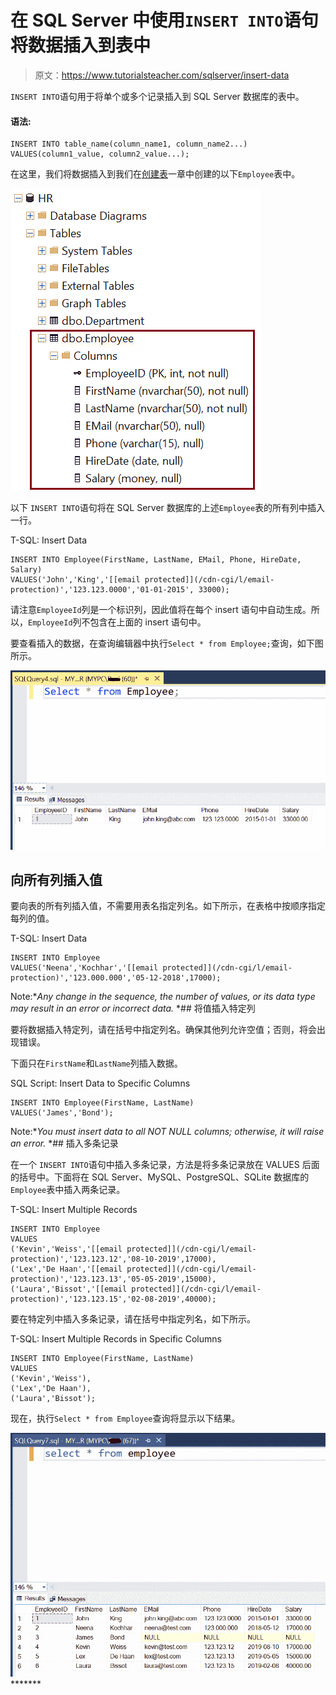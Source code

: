 # 在 SQL Server 中使用`INSERT INTO`语句将数据插入到表中

> 原文：<https://www.tutorialsteacher.com/sqlserver/insert-data>

`INSERT INTO`语句用于将单个或多个记录插入到 SQL Server 数据库的表中。

#### 语法:

```
INSERT INTO table_name(column_name1, column_name2...) 
VALUES(column1_value, column2_value...); 
```

在这里，我们将数据插入到我们在[创建表](/sqlserver/create-table)一章中创建的以下`Employee`表中。

[![](img/e7db4a86c893dce6c235a4613a08b66b.png)](../../Content/images/sqlserver/insert1.png)

以下 `INSERT INTO`语句将在 SQL Server 数据库的上述`Employee`表的所有列中插入一行。

T-SQL: Insert Data 

```
INSERT INTO Employee(FirstName, LastName, EMail, Phone, HireDate, Salary)
VALUES('John','King','[[email protected]](/cdn-cgi/l/email-protection)','123.123.0000','01-01-2015', 33000); 
```

请注意`EmployeeId`列是一个标识列，因此值将在每个 insert 语句中自动生成。所以，`EmployeeId`列不包含在上面的 insert 语句中。

要查看插入的数据，在查询编辑器中执行`Select * from Employee;`查询，如下图所示。

[![](img/425133a2d106495da8a67c3dbad0b3af.png)](../../Content/images/sqlserver/insert2.png)

## 向所有列插入值

要向表的所有列插入值，不需要用表名指定列名。如下所示，在表格中按顺序指定每列的值。

T-SQL: Insert Data 

```
INSERT INTO Employee
VALUES('Neena','Kochhar','[[email protected]](/cdn-cgi/l/email-protection)','123.000.000','05-12-2018',17000); 
```

Note:**Any change in the sequence, the number of values, or its data type may result in an error or incorrect data.* *## 将值插入特定列

要将数据插入特定列，请在括号中指定列名。确保其他列允许空值；否则，将会出现错误。

下面只在`FirstName`和`LastName`列插入数据。

SQL Script: Insert Data to Specific Columns 

```
INSERT INTO Employee(FirstName, LastName)
VALUES('James','Bond'); 
```

Note:**You must insert data to all NOT NULL columns; otherwise, it will raise an error.* *## 插入多条记录

在一个 `INSERT INTO`语句中插入多条记录，方法是将多条记录放在 VALUES 后面的括号中。下面将在 SQL Server、MySQL、PostgreSQL、SQLite 数据库的`Employee`表中插入两条记录。

T-SQL: Insert Multiple Records 

```
INSERT INTO Employee 
VALUES 
('Kevin','Weiss','[[email protected]](/cdn-cgi/l/email-protection)','123.123.12','08-10-2019',17000),
('Lex','De Haan','[[email protected]](/cdn-cgi/l/email-protection)','123.123.13','05-05-2019',15000),
('Laura','Bissot','[[email protected]](/cdn-cgi/l/email-protection)','123.123.15','02-08-2019',40000); 
```

要在特定列中插入多条记录，请在括号中指定列名，如下所示。

T-SQL: Insert Multiple Records in Specific Columns 

```
INSERT INTO Employee(FirstName, LastName) 
VALUES 
('Kevin','Weiss'),
('Lex','De Haan'),
('Laura','Bissot'); 
```

现在，执行`Select * from Employee`查询将显示以下结果。

[![](img/2dd0d4f4dac2630c6b287f82b81c4462.png)](../../Content/images/sqlserver/insert3.png)*******